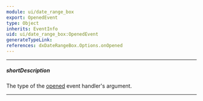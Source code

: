 ```yaml
---
module: ui/date_range_box
export: OpenedEvent
type: Object
inherits: EventInfo
uid: ui/date_range_box:OpenedEvent
generateTypeLink: 
references: dxDateRangeBox.Options.onOpened
---
```

---
##### shortDescription
The type of the [opened]({basewidgetpath}/Events/#opened) event handler's argument.

---
<!-- Description goes here -->